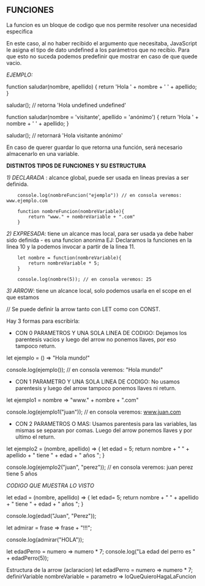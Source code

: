 ## FUNCIONES

 La funcion es un bloque de codigo que nos permite resolver una necesidad especifica

 En este caso, al no haber recibido el argumento que necesitaba, JavaScript le asigna el tipo de dato undefined a los parámetros que no recibio. Para que esto no suceda podemos predefinir que mostrar en caso de que quede vacio.

*EJEMPLO:*

function saludar(nombre, apellido) {
	return 'Hola ' + nombre + ' ' + apellido;
}

saludar(); // retorna 'Hola undefined undefined'

function saludar(nombre = 'visitante', 
	apellido = 'anónimo') {
	return 'Hola ' + nombre + ' ' + apellido;
}

saludar(); // retornará 'Hola visitante anónimo'

En caso de querer guardar lo que retorna una función, será necesario almacenarlo en una variable.

**DISTINTOS TIPOS DE FUNCIONES Y SU ESTRUCTURA**

*1) DECLARADA* : alcance global, puede ser usada en lineas previas a ser definida.

        console.log(nombreFuncion("ejemplo")) // en consola veremos: www.ejemplo.com

        function nombreFuncion(nombreVariable){
            return "www." + nombreVariable + ".com" 
        }

*2) EXPRESADA*: tiene un alcance mas local, para ser usada ya debe haber sido definida - es una funcion anonima
EJ: Declaramos la funciones en la linea 10 y la podemos invocar a partir de la linea 11.

        let nombre = function(nombreVariable){
            return nombreVariable * 5;
        }

        console.log(nombre(5)); // en consola veremos: 25

*3) ARROW*: tiene un alcance local, solo podemos usarla en el scope en el que estamos

// Se puede definir la arrow tanto con LET como con CONST.

Hay 3 formas para escribirla:

- CON 0 PARAMETROS Y UNA SOLA LINEA DE CODIGO: Dejamos los parentesis vacios y luego del arrow no ponemos llaves, por eso tampoco return.

let ejemplo = () => "Hola mundo!"

console.log(ejemplo()); // en consola veremos: "Hola mundo!"

- CON 1 PARAMETRO Y UNA SOLA LINEA DE CODIGO: No usamos parentesis y luego del arrow tampoco ponemos llaves ni return.

let ejemplo1 = nombre => "www." + nombre + ".com"

console.log(ejemplo1("juan")); // en consola veremos: www.juan.com

- CON 2 PARAMETROS O MAS: Usamos parentesis para las variables, las mismas se separan por comas. Luego del arrow ponemos llaves y por ultimo el return.

let ejemplo2 = (nombre, apellido) => {
    let edad = 5;
    return nombre + " " + apellido + " tiene " + edad + " años ";
}    

console.log(ejemplo2("juan", "perez")); // en consola veremos: juan perez tiene 5 años

*CODIGO QUE MUESTRA LO VISTO*

let edad = (nombre, apellido) => {
    let edad= 5;
    return nombre + " " + apellido + " tiene " + edad + " años ";
}    

console.log(edad("Juan", "Perez"));


let admirar = frase => frase + "!!!";

console.log(admirar("HOLA"));


let edadPerro = numero => numero * 7;
console.log("La edad del perro es " + edadPerro(5));


Estructura de la arrow (aclaracion)
      let           edadPerro   =   numero  => numero * 7;
 definirVariable nombreVariable = parametro => loQueQuieroHagaLaFuncion
